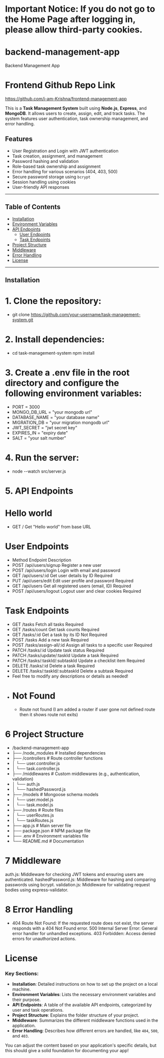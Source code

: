 # Important Notice: If you do not go to the Home Page after logging in, please allow third-party cookies.



# backend-management-app
Backend Management App

# Frontend Github Repo Link 
https://github.com/i-am-Krishna/frontend-management-app

This is a **Task Management System** built using **Node.js**, **Express**, and **MongoDB**. It allows users to create, assign, edit, and track tasks. The system features user authentication, task ownership management, and error handling.

## Features

- User Registration and Login with JWT authentication
- Task creation, assignment, and management
- Password hashing and validation
- Role-based task ownership and assignment
- Error handling for various scenarios (404, 403, 500)
- Secure password storage using `bcrypt`
- Session handling using cookies
- User-friendly API responses

---

## Table of Contents

- [Installation](#installation)
- [Environment Variables](#environment-variables)
- [API Endpoints](#api-endpoints)
  - [User Endpoints](#user-endpoints)
  - [Task Endpoints](#task-endpoints)
- [Project Structure](#project-structure)
- [Middleware](#middleware)
- [Error Handling](#error-handling)
- [License](#license)

---

## Installation

 # 1. Clone the repository:

 - git clone https://github.com/your-username/task-management-system.git


 # 2. Install dependencies:
   
 - cd task-management-system
   npm install


# 3. Create a .env file in the root directory and configure the following environment variables:

- PORT = 3000
- MONGO_DB_URL = "your mongodb url"
- DATABASE_NAME = "your database name"
- MIGRATION_DB = "your migration mongodb url"
- JWT_SECRET = "jwt secret key"
- EXPIRES_IN = "expiry date"
- SALT = "your salt number"


# 4. Run the server:

 - node --watch src/server.js


# 5. API Endpoints 

  # Hello world
  - GET / Get "Hello world" from base URL

   
  # User Endpoints
   - Method	Endpoint	Description
   - POST	/api/users/signup	Register a new user
   - POST	/api/users/login	Login with email and password
   - GET	/api/users/:id	Get user details by ID Required
   - PUT	/api/users/edit	Edit user profile and password Required
   - GET	/api/users	Get all registered users (email, ID) Required
   - POST	/api/users/logout	Logout user and clear cookies Required
   

   # Task Endpoints        
   - GET	/tasks	Fetch all tasks	Required
   - GET	/tasks/count	Get task counts	Required
   - GET	/tasks/:id	Get a task by its ID	Not Required
   - POST	/tasks	Add a new task	Required
   - POST	/tasks/assign-all/:id	Assign all tasks to a specific user	Required
   - PATCH	/tasks/:id	Update task status	Required
   - PATCH	/tasks/update/:taskId	Update a task	Required
   - PATCH	/tasks/:taskId/:subtaskId	Update a checklist item	Required
   - DELETE	/tasks/:id	Delete a task	Required
   - DELETE	/tasks/:taskId/:subtaskId	Delete a subtask	Required
   - Feel free to modify any descriptions or details as needed!
- 
  # Not Found
   - Route not found (I am added a router if user gone not defined route then it shows route not exits)


# 6 Project Structure

  - /backend-management-app
-   ├── /node_modules         # Installed dependencies
-   ├── /controllers          # Route controller functions
-   │   └── user.controller.js
-   │   └── task.controller.js
-   ├── /middlewares          # Custom middlewares (e.g., authentication, validation)
-   │   └── auth.js
-   │   └── hashedPassword.js
-   ├── /models               # Mongoose schema models
-   │   └── user.model.js
-   │   └── task.model.js
-   ├── /routes               # Route files
-   │   └── userRoutes.js
-   │   └── taskRoutes.js
-   ├── app.js                # Main server file
-   ├── package.json          # NPM package file
-   ├── .env                  # Environment variables file
-   └── README.md             # Documentation




# 7 Middleware
auth.js: Middleware for checking JWT tokens and ensuring users are authenticated.
hashedPassword.js: Middleware for hashing and comparing passwords using bcrypt.
validation.js: Middleware for validating request bodies using express-validator.


# 8 Error Handling
- 404 Route Not Found: If the requested route does not exist, the server responds with a 404 Not Found error.
500 Internal Server Error: General error handler for unhandled exceptions.
403 Forbidden: Access denied errors for unauthorized actions.





# License

    
### Key Sections:
- **Installation**: Detailed instructions on how to set up the project on a local machine.
- **Environment Variables**: Lists the necessary environment variables and their purpose.
- **API Endpoints**: A table of the available API endpoints, categorized by user and task operations.
- **Project Structure**: Explains the folder structure of your project.
- **Middleware**: Summarizes the different middleware functions used in the application.
- **Error Handling**: Describes how different errors are handled, like `404`, `500`, and `403`.

You can adjust the content based on your application's specific details, but this should give a solid foundation for documenting your app!
